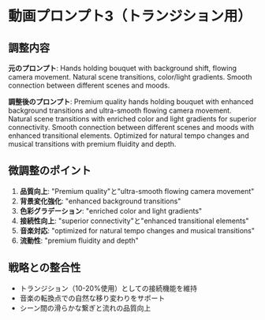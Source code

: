 # 動画プロンプト3（トランジション用）

## 調整内容
**元のプロンプト**:
Hands holding bouquet with background shift, flowing camera movement. Natural scene transitions, color/light gradients. Smooth connection between different scenes and moods.

**調整後のプロンプト**:
Premium quality hands holding bouquet with enhanced background transitions and ultra-smooth flowing camera movement. Natural scene transitions with enriched color and light gradients for superior connectivity. Smooth connection between different scenes and moods with enhanced transitional elements. Optimized for natural tempo changes and musical transitions with premium fluidity and depth.

## 微調整のポイント
1. **品質向上**: "Premium quality"と"ultra-smooth flowing camera movement"
2. **背景変化強化**: "enhanced background transitions"
3. **色彩グラデーション**: "enriched color and light gradients"
4. **接続性向上**: "superior connectivity"と"enhanced transitional elements"
5. **音楽対応**: "optimized for natural tempo changes and musical transitions"
6. **流動性**: "premium fluidity and depth"

## 戦略との整合性
- トランジション（10-20%使用）としての接続機能を維持
- 音楽の転換点での自然な移り変わりをサポート
- シーン間の滑らかな繋ぎと流れの品質向上